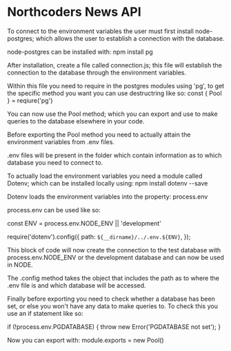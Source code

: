 # Northcoders News API

To connect to the environment variables the user must first install node-postgres; which allows the user to establish a connection with the database.

node-postgres can be installed with: npm install pg

After installation, create a file called connection.js; this file will establish the connection to the database through the environment variables.

Within this file you need to require in the postgres modules using 'pg', to get the specific method you want you can use destructring like so:
const { Pool } = reqiure('pg')

You can now use the Pool method; which you can export and use to make queries to the database elsewhere in your code.

Before exporting the Pool method you need to actually attain the environment variables from .env files.

.env files will be present in the folder which contain information as to which database you need to connect to.

To actually load the environment variables you need a module called Dotenv; which can be installed locally using: npm install dotenv --save

Dotenv loads the environment variables into the property: process.env

process.env can be used like so:

const ENV = process.env.NODE_ENV || 'development'

require('dotenv').config({
path: `${__dirname}/../.env.${ENV}`,
});

This block of code will now create the connection to the test database with process.env.NODE_ENV or the development database and can now be used in NODE.

The .config method takes the object that includes the path as to where the .env file is and which database will be accessed.

Finally before exporting you need to check whether a database has been set, or else you won't have any data to make queries to. To check this you use an if statement like so:

if (!process.env.PGDATABASE) {
throw new Error('PGDATABASE not set');
}

Now you can export with: module.exports = new Pool()
